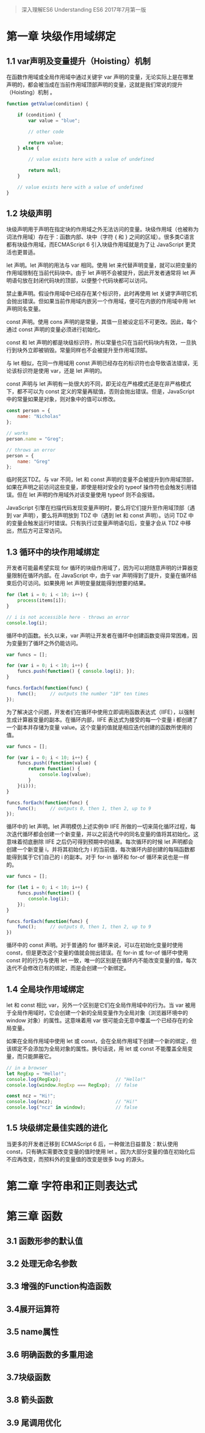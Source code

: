 > 深入理解ES6
> Understanding ES6
> 2017年7月第一版

# 第一章 块级作用域绑定

## 1.1 var声明及变量提升（Hoisting）机制

在函数作用域或全局作用域中通过关键宇 var 声明的变量，无论实际上是在哪里声明的，都会被当成在当前作用域顶部声明的变量，这就是我们常说的提升（Hoisting）机制 。 

```javascript
function getValue(condition) {

    if (condition) {
        var value = "blue";

        // other code

        return value;
    } else {

        // value exists here with a value of undefined

        return null;
    }

    // value exists here with a value of undefined
}
```



## 1.2 块级声明

块级声明用于声明在指定块的作用域之外无法访问的变量。块级作用域（也被称为词法作用域）存在于：函数内部、块中（字符 { 和 } 之间的区域）。很多类C语言都有块级作用域，而ECMAScript 6 引入块级作用域就是为了让 JavaScript 更灵活也更普适。

let 声明。let 声明的用法与 var 相同。使用 let 来代替声明变量，就可以把变量的作用域限制在当前代码块中。由于 let 声明不会被提升，因此开发者通常将 let 声明语句放在封闭代码块的顶部，以便整个代码块都可以访问。

禁止重声明。假设作用域中已经存在某个标识符，此时再使用 let 关键字声明它机会抛出错误。但如果当前作用域内嵌另一个作用域，便可在内嵌的作用域中用 let 声明同名变量。

const 声明。使用 cons 声明的是常量，其值一旦被设定后不可更改。因此，每个通过 const 声明的变量必须进行初始化。

const 和 let 声明的都是块级标识符，所以常量也只在当前代码块内有效，一旦执行到块外立即被销毁。常量同样也不会被提升至作用域顶部。

与 let 相似，在同一作用域用 const 声明已经存在的标识符也会导致语法错误，无论该标识符是使用 var，还是 let 声明的。

const 声明与 let 声明有一处很大的不同，即无论在严格模式还是在非严格模式下，都不可以为 const 定义的常量再赋值，否则会抛出错误。但是，JavaScript 中的常量如果是对象，则对象中的值可以修改。

```javascript
const person = {
    name: "Nicholas"
};

// works
person.name = "Greg";

// throws an error
person = {
    name: "Greg"
};
```



临时死区TDZ。与 var 不同，let 和 const 声明的变量不会被提升到作用域顶部，如果在声明之前访问这些变量，即使是相对安全的 typeof 操作符也会触发引用错误。但在 let 声明的作用域外对该变量使用 typeof 则不会报错。

JavaScript 引擎在扫描代码发现变量声明时，要么将它们提升至作用域顶部（遇到 var 声明），要么将声明放到 TDZ 中（遇到 let 和 const 声明）。访问 TDZ 中的变量会触发运行时错误。只有执行过变量声明语句后，变量才会从 TDZ 中移出，然后方可正常访问。 

## 1.3 循环中的块作用域绑定

开发者可能最希望实现 for 循环的块级作用域了，因为可以把随意声明的计算器变量限制在循环内部。在 JavaScript 中，由于 var 声明得到了提升，变量在循环结束后仍可访问。如果换用 let 声明变量就能得到想要的结果。

```javascript
for (let i = 0; i < 10; i++) {
    process(items[i]);
}

// i is not accessible here - throws an error
console.log(i);
```



循环中的函数。长久以来，var 声明让开发者在循环中创建函数变得异常困难，因为变量到了循环之外仍能访问。

```javascript
var funcs = [];

for (var i = 0; i < 10; i++) {
    funcs.push(function() { console.log(i); });
}

funcs.forEach(function(func) {
    func();     // outputs the number "10" ten times
});
```



为了解决这个问题，开发者们在循环中使用立即调用函数表达式（IIFE），以强制生成计算器变量的副本。在循环内部，IIFE 表达式为接受的每一个变量 i 都创建了一个副本并存储为变量 value。这个变量的值就是相应迭代创建的函数所使用的值。

```javascript
var funcs = [];

for (var i = 0; i < 10; i++) {
    funcs.push((function(value) {
        return function() {
            console.log(value);
        }
    }(i)));
}

funcs.forEach(function(func) {
    func();     // outputs 0, then 1, then 2, up to 9
});
```



循环中的 let 声明。let 声明模仿上述实例中 IIFE 所做的一切来简化循环过程，每次迭代循环都会创建一个新变量，并以之前迭代中的同名变量的值将其初始化。这意味着彻底删除 IIFE 之后仍可得到预期中的结果。每次循环的时候 let 声明都会创建一个新变量 i，并将其初始化为 i 的当前值，每次循环内部创建的每隔函数都能得到属于它们自己的 i 的副本。对于 for-in 循环和 for-of 循环来说也是一样的。

```javascript
var funcs = [];

for (let i = 0; i < 10; i++) {
    funcs.push(function() {
        console.log(i);
    });
}

funcs.forEach(function(func) {
    func();     // outputs 0, then 1, then 2, up to 9
})
```



循环中的 const 声明。对于普通的 for 循环来说，可以在初始化变量时使用 const，但是更改这个变量的值就会抛出错误。在 for-in 或 for-of 循环中使用 const 时的行为与使用 let 一致，唯一的区别是在循环内不能改变变量的值，每次迭代不会修改已有的绑定，而是会创建一个新绑定。

## 1.4 全局块作用域绑定

let 和 const 相比 var，另外一个区别是它们在全局作用域中的行为。当 var 被用于全局作用域时，它会创建一个新的全局变量作为全局对象（浏览器环境中的 window 对象）的属性。这意味着用 var 很可能会无意中覆盖一个已经存在的全局变量。

如果在全局作用域中使用 let 或 const，会在全局作用域下创建一个新的绑定，但该绑定不会添加为全局对象的属性。换句话说，用 let 或 const 不能覆盖全局变量，而只能屏蔽它。

```javascript
// in a browser
let RegExp = "Hello!";
console.log(RegExp);                    // "Hello!"
console.log(window.RegExp === RegExp);  // false

const ncz = "Hi!";
console.log(ncz);                       // "Hi!"
console.log("ncz" in window);           // false
```



## 1.5 块级绑定最佳实践的进化

当更多的开发者迁移到 ECMAScript 6 后，一种做法日益普及：默认使用 const，只有确实需要改变变量的值时使用 let 。因为大部分变量的值在初始化后不应再改变，而预料外的变量值的改变是很多 bug 的源头。

# 第二章 字符串和正则表达式

# 第三章 函数

## 3.1 函数形参的默认值

## 3.2 处理无命名参数

## 3.3 增强的Function构造函数

## 3.4展开运算符

## 3.5 name属性

## 3.6 明确函数的多重用途

## 3.7块级函数

## 3.8 箭头函数

## 3.9 尾调用优化





